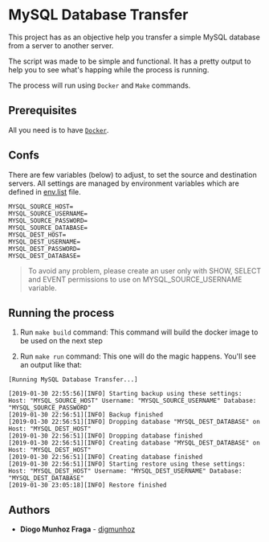 # MySQL Database Transfer

This project has as an objective help you transfer a simple MySQL database from a server to another server.

The script was made to be simple and functional.
It has a pretty output to help you to see what's happing while the process is running.

The process will run using `Docker` and `Make` commands.

## Prerequisites

All you need is to have [`Docker`](https://docs.docker.com/install/).

## Confs

There are few variables (below) to adjust, to set the source and destination servers.
All settings are managed by environment variables which are defined in [env.list](./env.list) file.

```
MYSQL_SOURCE_HOST=
MYSQL_SOURCE_USERNAME=
MYSQL_SOURCE_PASSWORD=
MYSQL_SOURCE_DATABASE=
MYSQL_DEST_HOST=
MYSQL_DEST_USERNAME=
MYSQL_DEST_PASSWORD=
MYSQL_DEST_DATABASE=
```

> To avoid any problem, please create an user only with SHOW, SELECT and EVENT permissions to use on MYSQL_SOURCE_USERNAME variable.

## Running the process

1. Run `make build` command: This command will build the docker image to be used on the next step

2. Run `make run` command: This one will do the magic happens. You'll see an output like that:

```
[Running MySQL Database Transfer...]

[2019-01-30 22:55:56][INFO] Starting backup using these settings: Host: "MYSQL_SOURCE_HOST" Username: "MYSQL_SOURCE_USERNAME" Database: "MYSQL_SOURCE_PASSWORD"
[2019-01-30 22:56:51][INFO] Backup finished
[2019-01-30 22:56:51][INFO] Dropping database "MYSQL_DEST_DATABASE" on Host: "MYSQL_DEST_HOST"
[2019-01-30 22:56:51][INFO] Dropping database finished
[2019-01-30 22:56:51][INFO] Creating database "MYSQL_DEST_DATABASE" on Host: "MYSQL_DEST_HOST"
[2019-01-30 22:56:51][INFO] Creating database finished
[2019-01-30 22:56:51][INFO] Starting restore using these settings: Host: "MYSQL_DEST_HOST" Username: "MYSQL_DEST_USERNAME" Database: "MYSQL_DEST_DATABASE"
[2019-01-30 23:05:18][INFO] Restore finished
```

## Authors

* **Diogo Munhoz Fraga** - [digmunhoz](https://github.com/digmunhoz)
